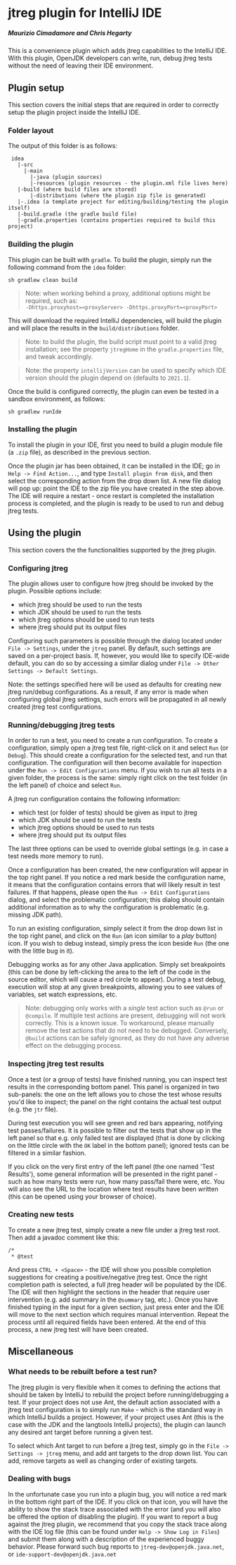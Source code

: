 # jtreg plugin for IntelliJ IDE
##### *Maurizio Cimadamore and Chris Hegarty*

This is a convenience plugin which adds jtreg capabilities to the IntelliJ IDE. With this plugin, OpenJDK developers
can write, run, debug jtreg tests without the need of leaving their IDE environment.

## Plugin setup

This section covers the initial steps that are required in order to correctly setup the plugin project inside the IntelliJ IDE.

### Folder layout

The output of this folder is as follows:

```
 idea
   |-src
     |-main
       |-java (plugin sources)
       |-resources (plugin resources - the plugin.xml file lives here)
   |-build (where build files are stored)
       |-distributions (where the plugin zip file is generated)   
   |-.idea (a template project for editing/building/testing the plugin itself)
   |-build.gradle (the gradle build file)
   |-gradle.properties (contains properties required to build this project)
```

### Building the plugin


This plugin can be built with `gradle`. To build the plugin, simply run the following command from the `idea` folder:

`sh gradlew clean build`

> Note: when working behind a proxy, additional options might be required, such as: \
> `-Dhttps.proxyhost=<proxyServer> -Dhttps.proxyPort=<proxyPort>`

This will download the required IntelliJ dependencies, will build the plugin and will place the results in the `build/distributions` folder.

> Note: to build the plugin, the build script must point to a valid jtreg installation; see the property `jtregHome` in the `gradle.properties` file, and tweak accordingly.

> Note: the property `intellijVersion` can be used to specify which IDE version should the plugin depend on (defaults to `2021.1`).

Once the build is configured correctly, the plugin can even be tested in a sandbox environment, as follows:

`sh gradlew runIde`

### Installing the plugin

To install the plugin in your IDE, first you need to build a plugin module file (a `.zip` file), as described in the previous section.

Once the plugin jar has been obtained, it can be installed in the IDE; go in `Help -> Find Action...`, and type `Install plugin from disk`, and then select the corresponding action from the drop down list. A new file dialog will pop up: point the IDE to the zip file you have created in the step above. The IDE will require a restart - once restart is completed the installation process is completed, and the plugin is ready to be used to run and debug jtreg tests.

## Using the plugin

This section covers the the functionalities supported by the jtreg plugin.

### Configuring jtreg

The plugin allows user to configure how jtreg should be invoked by the plugin. Possible options include:

* which jtreg should be used to run the tests
* which JDK should be used to run the tests
* which jtreg options should be used to run tests
* where jtreg should put its output files

Configuring such parameters is possible through the dialog located under `File -> Settings`, under the `jtreg` panel. By default, such settings are saved on a per-project basis. If, however, you would like to specify IDE-wide default, you can do so by accessing a similar dialog under `File -> Other Settings -> Default Settings`.

Note: the settings specified here will be used as defaults for creating new jtreg run/debug configurations. As a result, if any error is made when configuring global jtreg settings, such errors will be propagated in all newly created jtreg test configurations.

### Running/debugging jtreg tests

In order to run a test, you need to create a run configuration. To create a configuration, simply open a jtreg test file, right-click on it and select `Run` (or `Debug`). This should create a configuration for the selected test, and run that configuration. The configuration will then become available for inspection under the `Run -> Edit Configurations` menu. If you wish to run all tests in a given folder, the process is the same: simply right click on the test folder (in the left panel) of choice and select `Run`.

A jtreg run configuration contains the following information:

* which test (or folder of tests) should be given as input to jtreg
* which JDK should be used to run the tests
* which jtreg options should be used to run tests
* where jtreg should put its output files

The last three options can be used to override global settings (e.g. in case a test needs more memory to run).

Once a configuration has been created, the new configuration will appear in the top right panel. If you notice a red mark beside the configuration name, it means that the configuration contains errors that will likely result in test failures. If that happens, please open the `Run -> Edit Configurations` dialog, and select the problematic configuration; this dialog should contain additional information as to why the configuration is problematic (e.g. missing JDK path).

To run an existing configuration, simply select it from the drop down list in the top right panel, and click on the `Run` (an icon similar to a *play* button) icon. If you wish to debug instead, simply press the icon beside `Run` (the one with the little bug in it).

Debugging works as for any other Java application. Simply set breakpoints (this can be done by left-clicking the area to the left of the code in the source editor, which will cause a red circle to appear). During a test debug, execution will stop at any given breakpoints, allowing you to see values of variables, set watch expressions, etc.

> Note: debugging only works with a _single_ test action such as `@run` or `@compile`. If multiple test actions are present, debugging will not work correctly. This is a known issue. To workaround, please manually remove the test actions that do not need to be debugged. Conversely, `@build` actions can be safely ignored, as they do not have any adverse effect on the debugging process.  

### Inspecting jtreg test results

Once a test (or a group of tests) have finished running, you can inspect test results in the corresponding bottom panel. This panel is organized in two sub-panels: the one on the left allows you to chose the test whose results you'd like to inspect; the panel on the right contains the actual test output (e.g. the `jtr` file).

During test execution you will see green and red bars appearing, notifying test passes/failures. It is possible to filter out the tests that show up in the left panel so that e.g. only failed test are displayed (that is done by clicking on the little circle with the `OK` label in the bottom panel); ignored tests can be filtered in a similar fashion.

If you click on the very first entry of the left panel (the one named 'Test Results'), some general information will be presented in the right panel - such as how many tests were run, how many pass/fail there were, etc. You will also see the URL to the location where test results have been written (this can be opened using your browser of choice).

### Creating new tests

To create a new jtreg test, simply create a new file under a jtreg test root. Then add a javadoc comment like this:

```
/*
 * @test
```

And press `CTRL + <Space>` - the IDE will show you possible completion suggestions for creating a positive/negative jtreg test. Once the right completion path is selected, a full jtreg header will be populated by the IDE. The IDE will then highlight the sections in the header that require user intervention (e.g. add summary in the `@summary` tag, etc.). Once you have finished typing in the input for a given section, just press enter and the IDE will move to the next section which requires manual intervention. Repeat the process until all required fields have been entered. At the end of this process, a new jtreg test will have been created.

## Miscellaneous

### What needs to be rebuilt before a test run?

The jtreg plugin is very flexible when it comes to defining the actions that should be taken by IntelliJ to rebuild the project before running/debugging a test. If your project does not use Ant, the default action associated with a jtreg test configuration is to simply run `Make` - which is the standard way in which IntelliJ builds a project. However, if your project uses Ant (this is the case with the JDK and the langtools IntelliJ projects), the plugin can launch any desired ant target before running a given test.

To select which Ant target to run before a jtreg test, simply go in the `File -> Settings -> jtreg` menu, and add ant targets to the drop down list. You can add, remove targets as well as changing order of existing targets.

### Dealing with bugs

In the unfortunate case you run into a plugin bug, you will notice a red mark in the bottom right part of the IDE. If you click on that icon, you will have the ability to show the stack trace associated with the error (and you will also be offered the option of disabling the plugin). If you want to report a bug against the jtreg plugin, we recommend that you copy the stack trace along with the IDE log file (this can be found under `Help -> Show Log in Files`) and submit them along with a description of the experienced buggy behavior. Please forward such bug reports to `jtreg-dev@openjdk.java.net`, or `ide-support-dev@openjdk.java.net` 
